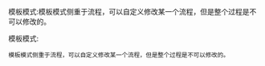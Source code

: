 
模板模式:模板模式侧重于流程，可以自定义修改某一个流程，但是整个过程是不可以修改的。



模板模式:
    
    模板模式侧重于流程，可以自定义修改某一个流程，但是整个过程是不可以修改的。
